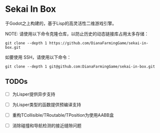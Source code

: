 # Sekai In Box

于Godot之上构建的，基于Lisp的高灵活性二维游戏引擎。

NOTE: 请使用以下命令克隆仓库，以防止历史的动态链接库占用太多存储：

```shell
git clone --depth 1 https://github.com/DianaFarmingGame/sekai-in-box.git
```

如要使用 SSH，请使用以下命令：

```shell
git clone --depth 1 git@github.com:DianaFarmingGame/sekai-in-box.git
```

## TODOs

- [ ] 为Lisper提供异步支持

- [ ] 为Lisper类型的函数提供预编译支持

- [ ] 重构TCollisible/TRoutable/TPosition为使用AABB盒

- [ ] 消除碰撞和导航检测的接近缝隙问题
